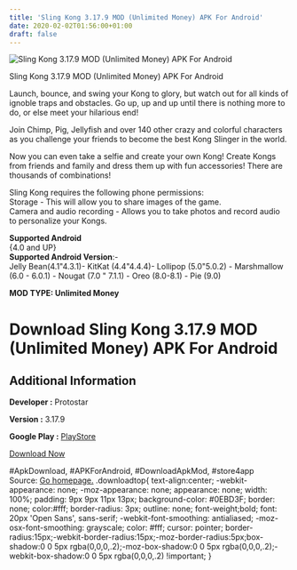 ```yaml
---
title: 'Sling Kong 3.17.9 MOD (Unlimited Money) APK For Android'
date: 2020-02-02T01:56:00+01:00
draft: false
---
```


![Sling Kong 3.17.9 MOD (Unlimited Money) APK For Android](https://i0.wp.com/apkhome.net/wp-content/uploads/2020/02/Sling-Kong-3.17.9-MOD-Unlimited-Money.png "Sling Kong 3.17.9 MOD (Unlimited Money) APK For Android")

  

Sling Kong 3.17.9 MOD (Unlimited Money) APK For Android

Launch, bounce, and swing your Kong to glory, but watch out for all kinds of ignoble traps and obstacles. Go up, up and up until there is nothing more to do, or else meet your hilarious end!

Join Chimp, Pig, Jellyfish and over 140 other crazy and colorful characters as you challenge your friends to become the best Kong Slinger in the world.

Now you can even take a selfie and create your own Kong! Create Kongs from friends and family and dress them up with fun accessories! There are thousands of combinations!

Sling Kong requires the following phone permissions:  
Storage - This will allow you to share images of the game.  
Camera and audio recording - Allows you to take photos and record audio to personalize your Kongs.

**Supported Android**  
{4.0 and UP}  
**Supported Android Version**:-  
Jelly Bean(4.1"4.3.1)- KitKat (4.4"4.4.4)- Lollipop (5.0"5.0.2) - Marshmallow (6.0 - 6.0.1) - Nougat (7.0 " 7.1.1) - Oreo (8.0-8.1) - Pie (9.0)

**MOD TYPE: Unlimited Money**

Download Sling Kong 3.17.9 MOD (Unlimited Money) APK For Android
================================================================

Additional Information
----------------------

**Developer :** Protostar

**Version :** 3.17.9

**Google Play :** [PlayStore](https://play.google.com/store/apps/details?id=com.protostar.sling)

  

[Download Now](https://store4app.co/post/sling-kong-3-17-9-mod-unlimited-money-apk-for-android_1580586377)

  
#ApkDownload, #APKForAndroid, #DownloadApkMod, #store4app  
Source: [Go homepage.](https://store4app.co/post/sling-kong-3-17-9-mod-unlimited-money-apk-for-android_1580586377) .downloadtop{ text-align:center; -webkit-appearance: none; -moz-appearance: none; appearance: none; width: 100%; padding: 9px 9px 11px 13px; background-color: #0EBD3F; border: none; color:#fff; border-radius: 3px; outline: none; font-weight;bold; font: 20px 'Open Sans', sans-serif; -webkit-font-smoothing: antialiased; -moz-osx-font-smoothing: grayscale; color: #fff; cursor: pointer; border-radius:15px;-webkit-border-radius:15px;-moz-border-radius:5px;box-shadow:0 0 5px rgba(0,0,0,.2);-moz-box-shadow:0 0 5px rgba(0,0,0,.2);-webkit-box-shadow:0 0 5px rgba(0,0,0,.2) !important; }